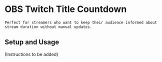 # OBS Twitch Title Countdown

    Perfect for streamers who want to keep their audience informed about stream duration without manual updates.

## Setup and Usage
   (Instructions to be added)
